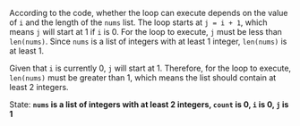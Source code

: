 According to the code, whether the loop can execute depends on the value of `i` and the length of the `nums` list. The loop starts at `j = i + 1`, which means `j` will start at 1 if `i` is 0. For the loop to execute, `j` must be less than `len(nums)`. Since `nums` is a list of integers with at least 1 integer, `len(nums)` is at least 1. 

Given that `i` is currently 0, `j` will start at 1. Therefore, for the loop to execute, `len(nums)` must be greater than 1, which means the list should contain at least 2 integers.

State: **`nums` is a list of integers with at least 2 integers, `count` is 0, `i` is 0, `j` is 1**